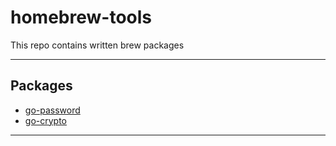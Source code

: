 # homebrew-tools

This repo contains written brew packages

---

## Packages

- [go-password](https://github.com/root27/go-password)
- [go-crypto](https://github.com/root27/go-crypto)

---

